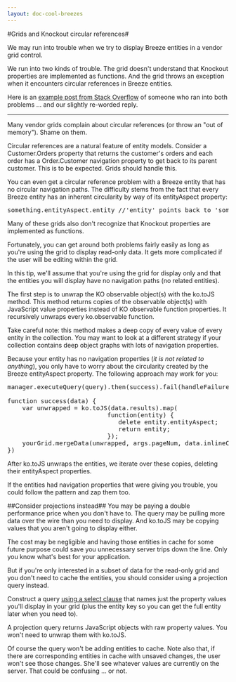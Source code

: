 ```yaml
---
layout: doc-cool-breezes
---
```

#Grids and Knockout circular references#

We may run into trouble when we try to display Breeze entities in a vendor grid control.

We run into two kinds of trouble. The grid doesn't understand that Knockout properties are implemented as functions. And the grid throws an exception when it encounters circular references in Breeze entities.
 
Here is an <a href="http://stackoverflow.com/questions/16696307/unwrapping-breeze-entity-properties/16701682#16701682" target="_blank">example post from Stack Overflow</a> of someone who ran into both problems ... and our slightly re-worded reply.

----------

Many vendor grids complain about circular references (or throw an "out of memory"). Shame on them.

Circular references are a natural feature of entity models. Consider a <span class="codeword">Customer.Orders</span> property that returns the customer's orders and each order has a <span class="codeword">Order.Customer</span> navigation property to get back to its parent customer. This is to be expected. Grids should handle this.

You can even get a circular reference problem with a Breeze entity that has no circular navigation paths. The difficulty stems from the fact that every Breeze entity has an inherent circularity by way of its <span class="codeword">entityAspect</span> property:</p>

<pre class="brush:jscript;">
something.entityAspect.entity //&#39;entity&#39; points back to &#39;something&#39;</pre>

Many of these grids also don't recognize that Knockout properties are implemented as functions. 

Fortunately, you can get around both problems fairly easily as long as you're using the grid to display read-only data. It gets more complicated if the user will be editing within the grid. 

In this tip, we'll assume that you're using the grid for display only and that the entities you will display have no navigation paths (no related entities). 

The first step is to unwrap the KO observable object(s) with the <span class="codeword">ko.toJS</span> method. This method returns copies of the observable object(s) with JavaScript value properties instead of KO observable function properties. It recursively unwraps every ko.observable function. 

<p class="note">Take careful note: this method makes a deep copy of every value of every entity in the collection. You may want to look at a different strategy if your collection contains deep object graphs with lots of navigation properties.</p>

Because your entity has no navigation properties (*it is not related to anything*), you only have to worry about the circularity created by the Breeze <span class="codeword">entityAspect</span> property. The following approach may work for you:</p>

<pre class="brush:jscript;">
manager.executeQuery(query).then(success).fail(handleFailure);

function success(data) {
    var unwrapped = ko.toJS(data.results).map(
                           function(entity) {
                              delete entity.entityAspect;
                              return entity;
                           });
    yourGrid.mergeData(unwrapped, args.pageNum, data.inlineCount);
})
</pre>

After <span class="codeword">ko.toJS</span> unwraps the entities, we iterate over these copies, deleting their <span class="codeword">entityAspect</span> properties.

If the entities had navigation properties that were giving you trouble, you could follow the pattern and zap them too.</p>

##Consider projections instead##
You may be paying a double performance price when you don't have to. The query may be pulling more data over the wire than you need to display. And <span class="codeword">ko.toJS</span> may be copying values that you aren't going to display either.

The cost may be negligible and having those entities in cache for some future purpose could save you unnecessary server trips down the line. Only you know what's best for your application.

But if you're only interested in a subset of data for the read-only grid and you don't need to cache the entities, you should consider using a projection query instead.

Construct a query <a href="http://www.breezejs.com/documentation/query-examples#Projection (Selection)  EntityQuery.select" target="_blank">using a <span class="codeword">select</span> clause</a> that names just the property values you'll display in your grid (plus the entity key so you can get the full entity later when you need to).

A projection query returns JavaScript objects with raw property values. You won't need to unwrap them with <span class="codeword">ko.toJS</span>.

Of course the query won't be adding entities to cache. Note also that, if there are  corresponding entities in cache with unsaved changes, the user won't see those changes. She'll see whatever values are currently on the server.  That could be confusing ... or not.

